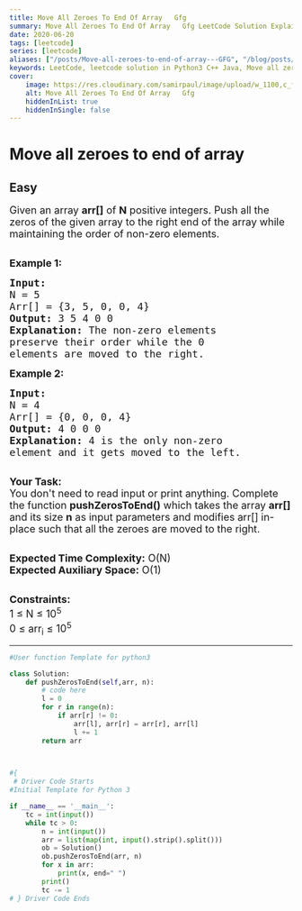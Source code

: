 ```yaml
---
title: Move All Zeroes To End Of Array   Gfg
summary: Move All Zeroes To End Of Array   Gfg LeetCode Solution Explained
date: 2020-06-20
tags: [leetcode]
series: [leetcode]
aliases: ["/posts/Move-all-zeroes-to-end-of-array---GFG", "/blog/posts/Move-all-zeroes-to-end-of-array---GFG", "/Move-all-zeroes-to-end-of-array---GFG"]
keywords: LeetCode, leetcode solution in Python3 C++ Java, Move all zeroes to end of array - GFG solution
cover:
    image: https://res.cloudinary.com/samirpaul/image/upload/w_1100,c_fit,co_rgb:FFFFFF,l_text:Arial_70_bold:Move All Zeroes To End Of Array   Gfg/problem-solving.webp
    alt: Move All Zeroes To End Of Array   Gfg
    hiddenInList: true
    hiddenInSingle: false
---
```



# Move all zeroes to end of array
## Easy
<div class="problems_problem_content__Xm_eO"><p><span style="font-size: 18px;">Given an array <strong>arr[]</strong> of <strong>N</strong> positive integers. Push all the zeros of the given array to the right end of the array while maintaining the order of non-zero elements.</span></p>
<p><br><span style="font-size: 18px;"><strong>Example 1:</strong></span></p>
<pre><span style="font-size: 18px;"><strong>Input:
</strong>N = 5
Arr[] = {3, 5, 0, 0, 4}
<strong>Output:</strong> 3 5 4 0 0
<strong>Explanation:</strong> The non-zero elements
preserve their order while the 0
elements are moved to the right.
</span></pre>
<p><span style="font-size: 18px;"><strong>Example 2:</strong></span></p>
<pre><span style="font-size: 18px;"><strong>Input:
</strong>N = 4
Arr[] = {0, 0, 0, 4}
<strong>Output:</strong> 4 0 0 0
<strong>Explanation:</strong>&nbsp;4 is the only non-zero
element and it gets moved to the left.
</span></pre>
<p><br><span style="font-size: 18px;"><strong>Your Task:</strong><br>You don't need to read input or print anything. Complete the function <strong>pushZerosToEnd()</strong>&nbsp;which takes the&nbsp;array <strong>arr[] </strong>and its size&nbsp;<strong>n</strong>&nbsp;as input parameters&nbsp;and modifies arr[] in-place such that all the zeroes are moved to the&nbsp;right.&nbsp;&nbsp;</span></p>
<p><br><span style="font-size: 18px;"><strong>Expected Time Complexity:</strong>&nbsp;O(N)<br><strong>Expected Auxiliary Space:</strong>&nbsp;O(1)</span></p>
<p><br><span style="font-size: 18px;"><strong>Constraints:</strong><br>1 ≤ N&nbsp;≤ 10<sup>5</sup><br>0 ≤ arr<sub>i</sub> ≤ 10<sup>5</sup></span></p></div>

---




```python
#User function Template for python3

class Solution:
	def pushZerosToEnd(self,arr, n):
    	# code here
    	l = 0
    	for r in range(n):
    	    if arr[r] != 0:
    	        arr[l], arr[r] = arr[r], arr[l]
    	        l += 1
        return arr
    	


#{ 
 # Driver Code Starts
#Initial Template for Python 3

if __name__ == '__main__':
    tc = int(input())
    while tc > 0:
        n = int(input())
        arr = list(map(int, input().strip().split()))
        ob = Solution()
        ob.pushZerosToEnd(arr, n)
        for x in arr:
            print(x, end=" ")
        print()
        tc -= 1
# } Driver Code Ends
```
